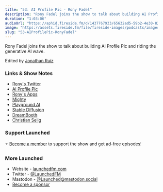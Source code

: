 ```yaml
---
title: "53: AI Profile Pic - Rony Fadel"
description: "Rony Fadel joins the show to talk about building AI Profile Pic and riding the generative AI wave."
duration: "1:03:06"
audioUrl: "https://aphid.fireside.fm/d/1437767933/65632ad5-59b2-4e30-82d1-13845dce07dd/d72b626d-5c0d-4564-97d8-60cc9e4743b4.mp3"
image: "https://assets.fireside.fm/file/fireside-images/podcasts/images/6/65632ad5-59b2-4e30-82d1-13845dce07dd/episodes/d/d72b626d-5c0d-4564-97d8-60cc9e4743b4/cover.jpg"
slug: "53-AIProfilePic-RonyFadel"
---
```


<p>Rony Fadel joins the show to talk about building AI Profile Pic and riding the generative AI wave.</p>

<p>Edited by <a href="https://mastodon.online/@refactoredd" rel="nofollow">Jonathan Ruiz</a></p>

<h3>Links &amp; Show Notes</h3>

<ul>
<li><a href="https://twitter.com/ronyfadel" rel="nofollow">Rony&#39;s Twitter</a></li>
<li><a href="https://aiprofilepic.app/" rel="nofollow">AI Profile Pic</a></li>
<li><a href="https://www.fadel.io/" rel="nofollow">Rony&#39;s Apps</a></li>
<li><a href="https://www.mightyapp.com/" rel="nofollow">Mighty</a></li>
<li><a href="https://playgroundai.com/" rel="nofollow">Playground AI</a></li>
<li><a href="https://en.wikipedia.org/wiki/Stable_Diffusion" rel="nofollow">Stable Diffusion</a></li>
<li><a href="https://dreambooth.github.io/" rel="nofollow">DreamBooth</a></li>
<li><a href="https://twitter.com/ChristianSelig" rel="nofollow">Christian Selig</a></li>
</ul>

<h3>Support Launched</h3>

<p>⭐️ <a href="http://membership.launchedfm.com/" rel="nofollow">Become a member</a> to support the show and get ad-free episodes!</p>

<h3>More Launched</h3>

<ul>
<li>Website - <a href="https://launchedfm.com" rel="nofollow">launchedfm.com</a></li>
<li>Twitter - <a href="https://twitter.com/launchedfm" rel="nofollow">@LaunchedFM</a></li>
<li>Mastodon - <a href="https://mastodon.social/@Launched" rel="nofollow">@Launched@mastodon.social</a></li>
<li><a href="https://launchedfm.com/sponsors" rel="nofollow">Become a sponsor</a></li>
</ul>

